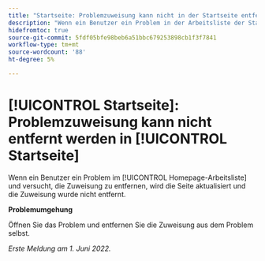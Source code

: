```yaml
---
title: "Startseite: Problemzuweisung kann nicht in der Startseite entfernt werden."
description: "Wenn ein Benutzer ein Problem in der Arbeitsliste der Startseite anzeigt und versucht, die Zuweisung zu entfernen, wird die Seite aktualisiert und die Zuweisung wurde nicht entfernt."
hidefromtoc: true
source-git-commit: 5fdf05bfe98beb6a51bbc679253898cb1f3f7841
workflow-type: tm+mt
source-wordcount: '88'
ht-degree: 5%

---
```



# [!UICONTROL Startseite]: Problemzuweisung kann nicht entfernt werden in [!UICONTROL Startseite]

Wenn ein Benutzer ein Problem im [!UICONTROL Homepage-Arbeitsliste] und versucht, die Zuweisung zu entfernen, wird die Seite aktualisiert und die Zuweisung wurde nicht entfernt.

**Problemumgehung**

Öffnen Sie das Problem und entfernen Sie die Zuweisung aus dem Problem selbst.

_Erste Meldung am 1. Juni 2022._

